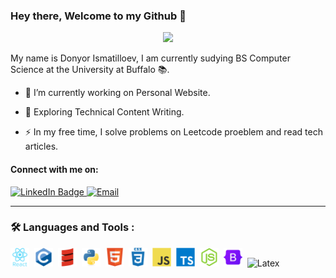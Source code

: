 <h3>Hey there, Welcome to my Github 👋 </h3>

<div id="header" align="center">
  <img src="https://media.giphy.com/media/jdPMeyv9rn0hZHh8n9/giphy.gif" width="150"/>
</div>

My name is Donyor Ismatilloev, I am currently sudying BS Computer Science at the University at Buffalo 📚.

- :telescope: I’m currently working on Personal Website.

- :seedling: Exploring Technical Content Writing.

- :zap: In my free time, I solve problems on Leetcode proeblem and read tech articles.

 

<h4>Connect with me on: </h4>
<div id="badges">
  <a href="https://www.linkedin.com/in/doniyor2024/">
    <img src="https://img.shields.io/badge/LinkedIn-blue?style=for-the-badge&logo=linkedin&logoColor=white" alt="LinkedIn Badge"/>
  </a>
  <a href="Doniyori@buffalo.edu">
    <img src="https://img.shields.io/badge/Gmail-D14836?style=for-the-badge&logo=gmail&logoColor=white" alt="Email"/>
  </a>
</div>

___

### :hammer_and_wrench: Languages and Tools :

<div>
  <img src="https://github.com/devicons/devicon/blob/master/icons/react/react-original-wordmark.svg" title="React" alt="React" width="30" height="30"/>&nbsp;
  <img src="https://github.com/devicons/devicon/blob/master/icons/c/c-original.svg" title="C" alt="C" width="30" height="30"/>&nbsp;
  <img src="https://github.com/devicons/devicon/blob/master/icons/scala/scala-original.svg" title="Scala" alt="Scala" width="30" height="30"/>&nbsp;
  <img src="https://github.com/devicons/devicon/blob/master/icons/python/python-original.svg" title="Python" alt="Python" width="30" height="30"/>&nbsp;
  <img src="https://github.com/devicons/devicon/blob/master/icons/html5/html5-original.svg" title="HTML5" alt="HTML" width="30" height="30"/>&nbsp;
  <img src="https://github.com/devicons/devicon/blob/master/icons/css3/css3-plain-wordmark.svg"  title="CSS3" alt="CSS" width="30" height="30"/>&nbsp;
  <img src="https://github.com/devicons/devicon/blob/master/icons/javascript/javascript-original.svg" title="JavaScript" alt="JavaScript" width="30" height="30"/>&nbsp;
  <img src="https://github.com/devicons/devicon/blob/master/icons/typescript/typescript-original.svg" title="Typescript" alt="Typescript" width="30" height="30"/>&nbsp;
  <img src="https://github.com/devicons/devicon/blob/master/icons/nodejs/nodejs-original.svg" title="NodeJS" alt="NodeJS" width="30" height="30"/>&nbsp;
  <img src="https://github.com/devicons/devicon/blob/master/icons/bootstrap/bootstrap-original.svg" title="Bootstrap" alt="Bootstrap" width="30" height="30"/>&nbsp;
  <img src="https://i.stack.imgur.com/AarYf.png" title="Latex" alt="Latex" height="25"/>&nbsp;
</div>
<!--
**DoniyorI/DoniyorI** is a ✨ _special_ ✨ repository because its `README.md` (this file) appears on your GitHub profile.

Here are some ideas to get you started:
- 🔭 I’m currently working on ...
- 🌱 I’m currently learning ...
- 👯 I’m looking to collaborate on ...
- 🤔 I’m looking for help with ...
- 💬 Ask me about ...
- 📫 How to reach me: ...
- 😄 Pronouns: ...
- ⚡ Fun fact: ...

<h3>Connect with me on</h3> 
<div id="badges">
  <a href="https://www.linkedin.com/in/doniyor2024/">
    <img src="https://img.shields.io/badge/LinkedIn-blue?style=for-the-badge&logo=linkedin&logoColor=white" alt="LinkedIn Badge"/>
  </a>
  <a href="Doniyori@buffalo.edu">
    <img src="https://img.shields.io/badge/Email-Doniyori%40buffalo.edu-blue" alt="Email Badge"/>
  </a>
</div>
<img src="https://komarev.com/ghpvc/?username=your-github-username&style=flat-square&color=blue" alt=""/>



<a href="your-youtube-URL">
    <img src="https://img.shields.io/badge/YouTube-red?style=for-the-badge&logo=youtube&logoColor=white" alt="Youtube Badge"/>
  </a>
  <a href="your-twitter-URL">
    <img src="https://img.shields.io/badge/Twitter-blue?style=for-the-badge&logo=twitter&logoColor=white" alt="Twitter Badge"/>
 </a>

https://media.giphy.com/media/hqU2KkjW5bE2v2Z7Q2/giphy.gif
-->
